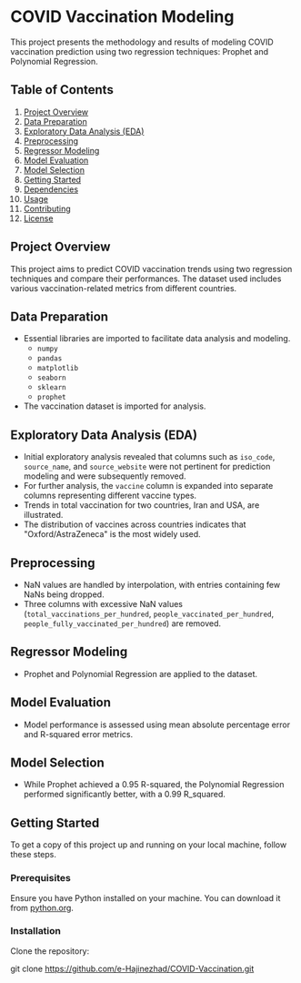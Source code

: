 # COVID Vaccination Modeling

This project presents the methodology and results of modeling COVID vaccination prediction using two regression techniques: Prophet and Polynomial Regression.

## Table of Contents

1. [Project Overview](#project-overview)
2. [Data Preparation](#data-preparation)
3. [Exploratory Data Analysis (EDA)](#exploratory-data-analysis-eda)
4. [Preprocessing](#preprocessing)
5. [Regressor Modeling](#regressor-modeling)
6. [Model Evaluation](#model-evaluation)
7. [Model Selection](#model-selection)
8. [Getting Started](#getting-started)
9. [Dependencies](#dependencies)
10. [Usage](#usage)
11. [Contributing](#contributing)
12. [License](#license)

## Project Overview

This project aims to predict COVID vaccination trends using two regression techniques and compare their performances. The dataset used includes various vaccination-related metrics from different countries.

## Data Preparation

- Essential libraries are imported to facilitate data analysis and modeling.
  - `numpy`
  - `pandas`
  - `matplotlib`
  - `seaborn`
  - `sklearn`
  - `prophet`
- The vaccination dataset is imported for analysis.

## Exploratory Data Analysis (EDA)

- Initial exploratory analysis revealed that columns such as `iso_code`, `source_name`, and `source_website` were not pertinent for prediction modeling and were subsequently removed.
- For further analysis, the `vaccine` column is expanded into separate columns representing different vaccine types.
- Trends in total vaccination for two countries, Iran and USA, are illustrated.
- The distribution of vaccines across countries indicates that "Oxford/AstraZeneca" is the most widely used.

## Preprocessing

- NaN values are handled by interpolation, with entries containing few NaNs being dropped.
- Three columns with excessive NaN values (`total_vaccinations_per_hundred`, `people_vaccinated_per_hundred`, `people_fully_vaccinated_per_hundred`) are removed.

## Regressor Modeling

- Prophet and Polynomial Regression are applied to the dataset. 

## Model Evaluation

- Model performance is assessed using mean absolute percentage error and R-squared error metrics.

## Model Selection

- While Prophet achieved a 0.95 R-squared, the Polynomial Regression performed significantly better, with a 0.99 R_squared.

## Getting Started

To get a copy of this project up and running on your local machine, follow these steps.

### Prerequisites

Ensure you have Python installed on your machine. You can download it from [python.org](https://www.python.org/).

### Installation

Clone the repository:

git clone https://github.com/e-Hajinezhad/COVID-Vaccination.git
